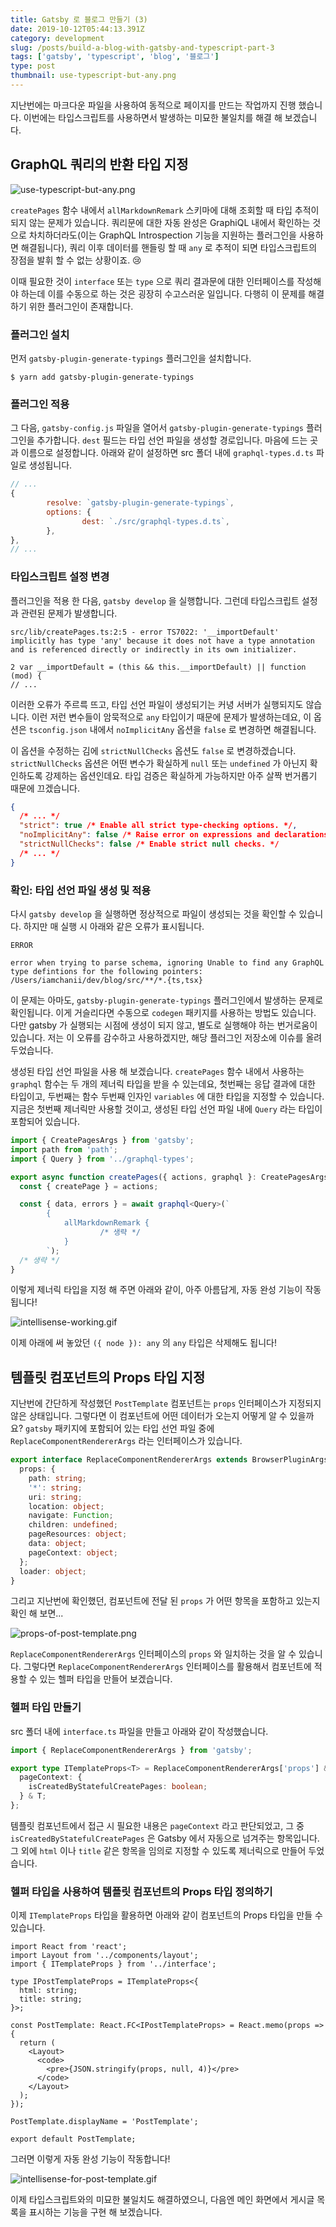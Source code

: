 ```yaml
---
title: Gatsby 로 블로그 만들기 (3)
date: 2019-10-12T05:44:13.391Z
category: development
slug: /posts/build-a-blog-with-gatsby-and-typescript-part-3
tags: ['gatsby', 'typescript', 'blog', '블로그']
type: post
thumbnail: use-typescript-but-any.png
---
```


지난번에는 마크다운 파일을 사용하여 동적으로 페이지를 만드는 작업까지 진행 했습니다. 이번에는 타입스크립트를 사용하면서 발생하는 미묘한 불일치를 해결 해 보겠습니다.

<!-- end -->

## GraphQL 쿼리의 반환 타입 지정

![use-typescript-but-any.png](use-typescript-but-any.png)

`createPages` 함수 내에서 `allMarkdownRemark` 스키마에 대해 조회할 때 타입 추적이 되지 않는 문제가 있습니다. 쿼리문에 대한 자동 완성은 GraphiQL 내에서 확인하는 것으로 차치하더라도(이는 GraphQL Introspection 기능을 지원하는 플러그인을 사용하면 해결됩니다), 쿼리 이후 데이터를 핸들링 할 때 `any` 로 추적이 되면 타입스크립트의 장점을 발휘 할 수 없는 상황이죠. 😢

이때 필요한 것이 `interface` 또는 `type` 으로 쿼리 결과문에 대한 인터페이스를 작성해야 하는데 이를 수동으로 하는 것은 굉장히 수고스러운 일입니다. 다행히 이 문제를 해결하기 위한 플러그인이 존재합니다.

### 플러그인 설치

먼저 `gatsby-plugin-generate-typings` 플러그인을 설치합니다.

    $ yarn add gatsby-plugin-generate-typings

### 플러그인 적용

그 다음, `gatsby-config.js` 파일을 열어서 `gatsby-plugin-generate-typings` 플러그인을 추가합니다. `dest` 필드는 타입 선언 파일을 생성할 경로입니다. 마음에 드는 곳과 이름으로 설정합니다. 아래와 같이 설정하면 src 폴더 내에 `graphql-types.d.ts` 파일로 생성됩니다.

```js
// ...
{
        resolve: `gatsby-plugin-generate-typings`,
        options: {
                dest: `./src/graphql-types.d.ts`,
        },
},
// ...
```

### 타입스크립트 설정 변경

플러그인을 적용 한 다음, `gatsby develop` 을 실행합니다. 그런데 타입스크립트 설정과 관련된 문제가 발생합니다.

    src/lib/createPages.ts:2:5 - error TS7022: '__importDefault' implicitly has type 'any' because it does not have a type annotation and is referenced directly or indirectly in its own initializer.

    2 var __importDefault = (this && this.__importDefault) || function (mod) {
    // ...

이러한 오류가 주르륵 뜨고, 타입 선언 파일이 생성되기는 커녕 서버가 실행되지도 않습니다. 이런 저런 변수들이 암묵적으로 `any` 타입이기 때문에 문제가 발생하는데요, 이 옵션은 `tsconfig.json` 내에서 `noImplicitAny` 옵션을 `false` 로 변경하면 해결됩니다.

이 옵션을 수정하는 김에 `strictNullChecks` 옵션도 `false` 로 변경하겠습니다. `strictNullChecks` 옵션은 어떤 변수가 확실하게 `null` 또는 `undefined` 가 아닌지 확인하도록 강제하는 옵션인데요. 타입 검증은 확실하게 가능하지만 아주 살짝 번거롭기 때문에 끄겠습니다.

```json
{
  /* ... */
  "strict": true /* Enable all strict type-checking options. */,
  "noImplicitAny": false /* Raise error on expressions and declarations with an implied 'any' type. */,
  "strictNullChecks": false /* Enable strict null checks. */
  /* ... */
}
```

### 확인: 타입 선언 파일 생성 및 적용

다시 `gatsby develop` 을 실행하면 정상적으로 파일이 생성되는 것을 확인할 수 있습니다. 하지만 매 실행 시 아래와 같은 오류가 표시됩니다.

    ERROR

    error when trying to parse schema, ignoring Unable to find any GraphQL type defintions for the following pointers: /Users/iamchanii/dev/blog/src/**/*.{ts,tsx}

이 문제는 아마도, `gatsby-plugin-generate-typings` 플러그인에서 발생하는 문제로 확인됩니다. 이게 거슬리다면 수동으로 `codegen` 패키지를 사용하는 방법도 있습니다. 다만 gatsby 가 실행되는 시점에 생성이 되지 않고, 별도로 실행해야 하는 번거로움이 있습니다. 저는 이 오류를 감수하고 사용하겠지만, 해당 플러그인 저장소에 이슈를 올려두었습니다.

생성된 타입 선언 파일을 사용 해 보겠습니다. `createPages` 함수 내에서 사용하는 `graphql` 함수는 두 개의 제너릭 타입을 받을 수 있는데요, 첫번째는 응답 결과에 대한 타입이고, 두번째는 함수 두번째 인자인 `variables` 에 대한 타입을 지정할 수 있습니다. 지금은 첫번째 제너릭만 사용할 것이고, 생성된 타입 선언 파일 내에 `Query` 라는 타입이 포함되어 있습니다.

```ts
import { CreatePagesArgs } from 'gatsby';
import path from 'path';
import { Query } from '../graphql-types';

export async function createPages({ actions, graphql }: CreatePagesArgs) {
  const { createPage } = actions;

  const { data, errors } = await graphql<Query>(`
        {
            allMarkdownRemark {
                    /* 생략 */
            }
        `);
  /* 생략 */
}
```

이렇게 제너릭 타입을 지정 해 주면 아래와 같이, 아주 아름답게, 자동 완성 기능이 작동됩니다!

![intellisense-working.gif](intellisense-working.gif)

이제 아래에 써 놓았던 `({ node }): any` 의 `any` 타입은 삭제해도 됩니다!

## 템플릿 컴포넌트의 Props 타입 지정

지난번에 간단하게 작성했던 `PostTemplate` 컴포넌트는 `props` 인터페이스가 지정되지 않은 상태입니다. 그렇다면 이 컴포넌트에 어떤 데이터가 오는지 어떻게 알 수 있을까요? `gatsby` 패키지에 포함되어 있는 타입 선언 파일 중에 `ReplaceComponentRendererArgs` 라는 인터페이스가 있습니다.

```ts
export interface ReplaceComponentRendererArgs extends BrowserPluginArgs {
  props: {
    path: string;
    '*': string;
    uri: string;
    location: object;
    navigate: Function;
    children: undefined;
    pageResources: object;
    data: object;
    pageContext: object;
  };
  loader: object;
}
```

그리고 지난번에 확인했던, 컴포넌트에 전달 된 `props` 가 어떤 항목을 포함하고 있는지 확인 해 보면...

![props-of-post-template.png](props-of-post-template.png)

`ReplaceComponentRendererArgs` 인터페이스의 `props` 와 일치하는 것을 알 수 있습니다. 그렇다면 `ReplaceComponentRendererArgs` 인터페이스를 활용해서 컴포넌트에 적용할 수 있는 헬퍼 타입을 만들어 보겠습니다.

### 헬퍼 타입 만들기

src 폴더 내에 `interface.ts` 파일을 만들고 아래와 같이 작성했습니다.

```ts
import { ReplaceComponentRendererArgs } from 'gatsby';

export type ITemplateProps<T> = ReplaceComponentRendererArgs['props'] & {
  pageContext: {
    isCreatedByStatefulCreatePages: boolean;
  } & T;
};
```

템플릿 컴포넌트에서 접근 시 필요한 내용은 `pageContext` 라고 판단되었고, 그 중 `isCreatedByStatefulCreatePages` 은 Gatsby 에서 자동으로 넘겨주는 항목입니다. 그 외에 `html` 이나 `title` 같은 항목을 임의로 지정할 수 있도록 제너릭으로 만들어 두었습니다.

### 헬퍼 타입을 사용하여 템플릿 컴포넌트의 Props 타입 정의하기

이제 `ITemplateProps` 타입을 활용하면 아래와 같이 컴포넌트의 Props 타입을 만들 수 있습니다.

```tsx
import React from 'react';
import Layout from '../components/layout';
import { ITemplateProps } from '../interface';

type IPostTemplateProps = ITemplateProps<{
  html: string;
  title: string;
}>;

const PostTemplate: React.FC<IPostTemplateProps> = React.memo(props => {
  return (
    <Layout>
      <code>
        <pre>{JSON.stringify(props, null, 4)}</pre>
      </code>
    </Layout>
  );
});

PostTemplate.displayName = 'PostTemplate';

export default PostTemplate;
```

그러면 이렇게 자동 완성 기능이 작동합니다!

![intellisense-for-post-template.gif](intellisense-for-post-template.gif)

이제 타입스크립트와의 미묘한 불일치도 해결하였으니, 다음엔 메인 화면에서 게시글 목록을 표시하는 기능을 구현 해 보겠습니다.
